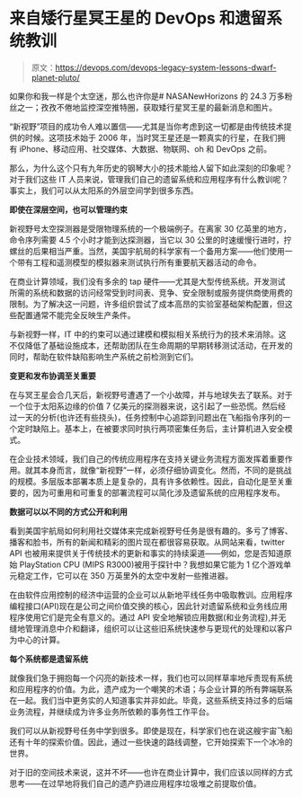 # 来自矮行星冥王星的 DevOps 和遗留系统教训

> 原文：<https://devops.com/devops-legacy-system-lessons-dwarf-planet-pluto/>

如果你和我一样是个太空迷，那么也许你是# NASANewHorizons 的 24.3 万多粉丝之一；孜孜不倦地监控深空推特圈，获取矮行星冥王星的最新消息和图片。

“新视野”项目的成功令人难以置信——尤其是当你考虑到这一切都是由传统技术提供的时候。这项技术始于 2006 年，当时冥王星还是一颗真实的行星，在我们拥有 iPhone、移动应用、社交媒体、大数据、物联网、oh 和 DevOps 之前。

那么，为什么这个只有九年历史的钢琴大小的技术能给人留下如此深刻的印象呢？对于我们这些 IT 人员来说，管理我们自己的遗留系统和应用程序有什么教训呢？事实上，我们可以从太阳系的外层空间学到很多东西。

**即使在深层空间，也可以管理约束**

新视野号太空探测器是受限物理系统的一个极端例子。在离家 30 亿英里的地方，命令序列需要 4.5 个小时才能到达探测器，当它以 30 公里的时速缓慢行进时，拧螺丝的后果相当严重。当然，美国宇航局的科学家有一个备用方案——他们使用一个带有工程和遥测模型的模拟器来测试执行所有重要航天器活动的命令。

在商业计算领域，我们没有多余的 tap 硬件——尤其是大型传统系统。开发测试所需的系统和数据的访问经常受到时间表、竞争、安全限制或服务提供商使用费的限制。为了解决这一问题，许多组织尝试了成本高昂的实验室基础架构配置，但这些配置通常不能完全反映生产条件。

与新视野一样，IT 中的约束可以通过建模和模拟相关系统行为的技术来消除。这不仅降低了基础设施成本，还帮助团队在生命周期的早期转移测试活动，在开发的同时，帮助在软件缺陷影响生产系统之前检测到它们。

**变更和发布协调至关重要**

在与冥王星会合几天后，新视野号遭遇了一个小故障，并与地球失去了联系。对于一个位于太阳系边缘的价值 7 亿美元的探测器来说，这引起了一些恐慌。然后经过一天的分析(也许还有些挠头)，任务控制中心追踪到问题出在飞船指令序列的一个定时缺陷上。基本上，在被要求同时执行两项密集任务后，主计算机进入安全模式。

在企业技术领域，我们自己的传统应用程序在支持关键业务流程方面发挥着重要作用。就其本身而言，就像“新视野”一样，必须仔细协调变化。然而，不同的是挑战的规模。多层版本部署本质上是复杂的，具有许多依赖性。因此，自动化是至关重要的，因为可重用和可重复的部署流程可以简化涉及遗留系统的应用程序发布。

**数据可以以不同的方式公开和利用**

看到美国宇航局如何利用社交媒体来完成新视野号任务是很有趣的。多亏了博客、播客和脸书，所有的新闻和精彩的图片现在都很容易获取。从网站来看，twitter API 也被用来提供关于传统技术的更新和事实的持续渠道——例如，您是否知道原始 PlayStation CPU (MIPS R3000)被用于探针中？我想如果它能为 1 亿个游戏单元稳定工作，它可以在 350 万英里外的太空中发射一些推进器。

在由软件应用控制的经济中运营的企业可以从新地平线任务中吸取教训。应用程序编程接口(API)现在是公司之间价值交换的核心，因此针对遗留系统和业务线应用程序使用它们是完全有意义的。通过 API 安全地解锁应用数据(和业务流程),并无缝地管理消息中介和翻译，组织可以让这些旧系统快速参与更现代的处理和以客户为中心的计算。

**每个系统都是遗留系统**

就像我们急于拥抱每一个闪亮的新技术一样，我们也可以同样草率地斥责现有系统和应用程序的价值。为此，遗产成为一个嘲笑的术语；与企业计算的所有弊端联系在一起。我们当中更务实的人知道事实并非如此。毕竟，这些系统支持过多的后端业务流程，并继续成为许多业务所依赖的事务性工作平台。

我们可以从新视野号任务中学到很多。即使是现在，科学家们也在说这艘宇宙飞船还有十年的探索价值。因此，通过一些快速的路线调整，它开始探索下一个冰冷的世界。

对于旧的空间技术来说，这并不坏——也许在商业计算中，我们应该以同样的方式思考——在过早地将我们自己的遗产扔进应用程序垃圾堆之前提取价值。